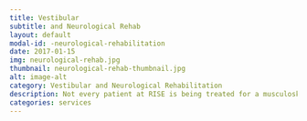 ```yaml
---
title: Vestibular
subtitle: and Neurological Rehab
layout: default
modal-id: -neurological-rehabilitation
date: 2017-01-15
img: neurological-rehab.jpg
thumbnail: neurological-rehab-thumbnail.jpg
alt: image-alt
category: Vestibular and Neurological Rehabilitation
description: Not every patient at RISE is being treated for a musculoskeletal disorder. Many of our patients have had a disruption to other systems in the body and need help returning to the activities they enjoy. We help these individuals function optimally by challenging their bodies in safe, fun, and functional tasks. Some common non-orthopedic disorders that can be benefitted by physical therapy and neurological rehabilitation are Parkinson’s disease, CVA or “stroke”, pinched nerves, Multiple Sclerosis, headaches or migraines, and vertigo or dizziness. Learn more about RISE Physical Therapy, browse our staff profiles, or contact us today!
categories: services
---
```

